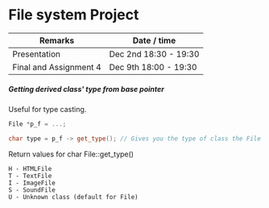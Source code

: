 # File system Project

| Remarks                | Date / time           |
| ---------------------- | --------------------- |
| Presentation           | Dec 2nd 18:30 - 19:30 |
| Final and Assignment 4 | Dec 9th 18:00 - 19:30 |
 
##### Getting derived class' type from base pointer
Useful for type casting.
```c++
File *p_f = ...;

char type = p_f -> get_type(); // Gives you the type of class the File pointer is pointing to
```

Return values for char File::get_type()
```
H - HTMLFile
T - TextFile
I - ImageFile
S - SoundFile
U - Unknown class (default for File)
```
